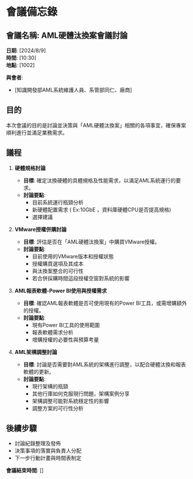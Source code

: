 # 會議備忘錄

## 會議名稱: AML硬體汰換案會議討論

**日期**: [2024/8/9]  
**時間**: [10:30]  
**地點**: [1002]  

**與會者**:  
- [知識開發部AML系統維護人員、系管部同仁、廠商]

## 目的
本次會議的目的是討論並決策與「AML硬體汰換案」相關的各項事宜，確保專案順利進行並滿足業務需求。

## 議程

1. **硬體規格討論**  
   - **目標**: 確定汰換硬體的具體規格及性能需求，以滿足AML系統運行的要求。
   - **討論要點**:
     - 目前系統運行瓶頸分析
     - 新硬體配置需求 ( Ex:10GbE ，資料庫硬體CPU是否提高規格)
     - 選擇建議

2. **VMware授權併購討論**  
   - **目標**: 評估是否在「AML硬體汰換案」中購買VMware授權。
   - **討論要點**:
     - 目前使用的VMware版本和授權狀態
     - 授權購買選項及其成本
     - 與汰換案整合的可行性
     - 若合併採購時間這段授權空窗對系統的影響

3. **AML報表軟體-Power BI使用與授權需求**  
   - **目標**: 確認AML報表軟體是否可使用現有的Power BI工具，或需增購額外的授權。
   - **討論要點**:
     - 現有Power BI工具的使用範圍
     - 報表軟體需求分析
     - 增購授權的必要性與預算考量 

4. **AML架構調整討論**  
   - **目標**: 討論是否需要對AML系統的架構進行調整，以配合硬體汰換和報表軟體的更新。
   - **討論要點**:
     - 現行架構的瓶頸
     - 其他行庫如何克服現行問題，架構案例分享
     - 架構調整可能對系統穩定性的影響
     - 調整方案的可行性分析

## 後續步驟  
- 討論紀錄整理及發佈  
- 決策事項的落實與負責人分配  
- 下一步行動計畫與時間表制定

**會議結束時間**: []
